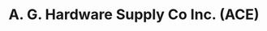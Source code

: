 ---
title: "A. G. Hardware Supply Co Inc. (ACE)"
url: /lowell/a-g-hardware-supply-co-inc-ace/
shop: hardware
---